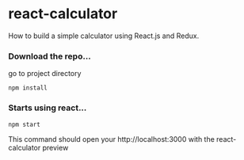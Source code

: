 # react-calculator
How to build a simple calculator using React.js and Redux.

### Download the repo...
go to project directory

``` npm install ```

### Starts using react...
``` npm start ```

This command should open your http://localhost:3000 with the react-calculator preview
